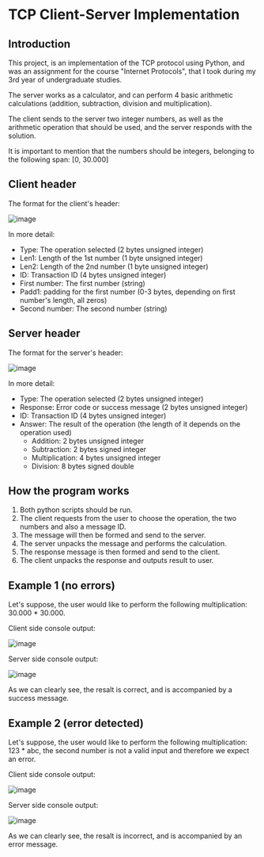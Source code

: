 # TCP Client-Server Implementation

## Introduction

This project, is an implementation of the TCP protocol using Python, and was an assignment for the course "Internet Protocols", that I took during my 3rd year of undergraduate studies.

The server works as a calculator, and can perform 4 basic arithmetic calculations 
(addition, subtraction, division and multiplication). 

The client sends to the server  two integer numbers, as well as the arithmetic operation that should be used, and the server responds with the solution.

It is important to mention that the numbers should be integers, belonging to the following span: [0, 30.000]

## Client header

The format for the client's header:

![image](https://user-images.githubusercontent.com/26886095/155854397-4e27f97f-69e0-40be-b6c2-4202fca24f98.png)

In more detail:

- Type: The operation selected (2 bytes unsigned integer)
- Len1: Length of the 1st number (1 byte unsigned integer)
- Len2: Length of the 2nd number (1 byte unsigned integer)
- ID: Transaction ID (4 bytes unsigned integer)
- First number: The first number (string)
- Padd1: padding for the first number (0-3 bytes, depending on first number's length, all zeros)
- Second number: The second number (string)

## Server header

The format for the server's header:

![image](https://user-images.githubusercontent.com/26886095/155854705-7659b4d7-f783-4318-903c-cdcb580ad1ca.png)

In more detail:

- Type: The operation selected (2 bytes unsigned integer)
- Response: Error code or success message (2 bytes unsigned integer)
- ID: Transaction ID (4 bytes unsigned integer)
- Answer: The result of the operation (the length of it depends on the operation used)
  - Addition: 2 bytes unsigned integer
  - Subtraction: 2 bytes signed integer
  - Multiplication: 4 bytes unsigned integer
  - Division: 8 bytes signed double
 
## How the program works

1) Both python scripts should be run.
2) The client requests from the user to choose the operation, the two numbers and also a message ID.
3) The message will then be formed and send to the server.
4) The server unpacks the message and performs the calculation.
5) The response message is then formed and send to the client.
6) The client unpacks the response and outputs result to user.

## Example 1 (no errors)

Let's suppose, the user would like to perform the following multiplication: 30.000 * 30.000.

Client side console output:

![image](https://user-images.githubusercontent.com/26886095/155856438-963f3f51-8984-4182-8b73-f998c0ef38e1.png)

Server side console output:

![image](https://user-images.githubusercontent.com/26886095/155856440-d4b9cb63-723b-4437-a4d9-7c130caab8df.png)

As we can clearly see, the resalt is correct, and is accompanied by a success message.

## Example 2 (error detected)

Let's suppose, the user would like to perform the following multiplication: 123 * abc, the second number is not a valid input and therefore we expect an error.

Client side console output:

![image](https://user-images.githubusercontent.com/26886095/155856548-59b4d8b0-4aa7-4e48-b343-e690c12dc783.png)

Server side console output:

![image](https://user-images.githubusercontent.com/26886095/155856553-b246ed35-f2b7-414b-b731-80e80ac171f1.png)

As we can clearly see, the resalt is incorrect, and is accompanied by an error message.
